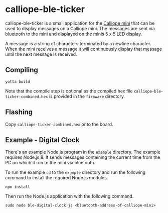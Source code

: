 # calliope-ble-ticker

calliope-ble-ticker is a small application for the
[Calliope mini](http://www.calliope.cc/) that can be used to display messages
on a Calliope mini. The messages are sent via bluetooth to the mini and
displayed on the minis 5 x 5 LED display.

A message is a string of characters terminated by a newline character. When
the mini receives a message it will continuously display that message until
the next message is received.

## Compiling

```
yotta build
```

Note that the compile step is optional as the compiled hex file
`calliope-ble-ticker-combined.hex` is provided in the `firmware` directory.

## Flashing

Copy `calliope-ticker-combined.hex` onto the board.

## Example - Digital Clock

There's an example Node.js program in the `example` directory. The example
requires Node.js 8. It sends messages containing the current time from the PC
on which it run to the mini via bluetooth.

To run the example `cd` to the `example` directory and run the following
command to install the required Node.js modules.

```
npm install
```

Then run the Node.js application with the following command.

```
sudo node ble-digital-clock.js <bluetooth-address-of-calliope-mini>
```

